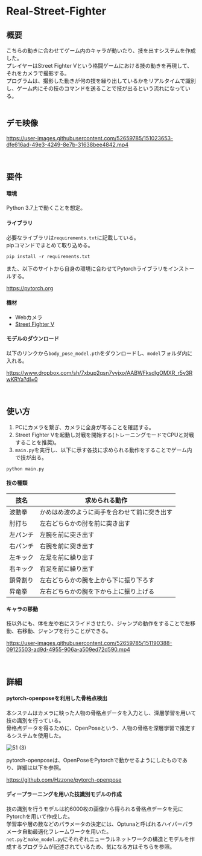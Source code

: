 # Real-Street-Fighter

## 概要
こちらの動きに合わせてゲーム内のキャラが動いたり、技を出すシステムを作成した。<br>
プレイヤーはStreet Fighter Vという格闘ゲームにおける技の動きを再現して、それをカメラで撮影する。<br>
プログラムは、撮影した動きが何の技を繰り出しているかをリアルタイムで識別し、ゲーム内にその技のコマンドを送ることで技が出るという流れになっている。<br>
<br>
## デモ映像

https://user-images.githubusercontent.com/52659785/151023653-dfe616ad-49e3-4249-8e7b-31638bee4842.mp4

<br>

## 要件
#### 環境
Python 3.7上で動くことを想定。

#### ライブラリ
必要なライブラリは`requirements.txt`に記載している。<br>
pipコマンドでまとめて取り込める。
```
pip install -r requirements.txt
```
また、以下のサイトから自身の環境に合わせてPytorchライブラリをインストールする。

https://pytorch.org
#### 機材
- Webカメラ
- [Street Fighter V](https://store.steampowered.com/app/310950/Street_Fighter_V/)

#### モデルのダウンロード
以下のリンクから`body_pose_model.pth`をダウンロードし、`model`フォルダ内に入れる。

https://www.dropbox.com/sh/7xbup2qsn7vvjxo/AABWFksdlgOMXR_r5v3RwKRYa?dl=0

<br>

## 使い方
1. PCにカメラを繋ぎ、カメラに全身が写ることを確認する。
2. Street Fighter Vを起動し対戦を開始する(トレーニングモードでCPUと対戦することを推奨)。
3. `main.py`を実行し、以下に示す各技に求められる動作をすることでゲーム内で技が出る。
```
python main.py
```
#### 技の種類
| 技名 | 求められる動作 |
| --- | --- |
| 波動拳 | かめはめ波のように両手を合わせて前に突き出す |
| 肘打ち | 左右どちらかの肘を前に突き出す |
| 左パンチ | 左腕を前に突き出す |
| 右パンチ | 右腕を前に突き出す |
| 左キック | 左足を前に繰り出す |
| 右キック | 右足を前に繰り出す |
| 鎖骨割り | 左右どちらかの腕を上から下に振り下ろす |
| 昇竜拳 | 左右どちらかの腕を下から上に振り上げる |

#### キャラの移動
技以外にも、体を左や右にスライドさせたり、ジャンプの動作をすることで左移動、右移動、ジャンプを行うことができる。<br>


https://user-images.githubusercontent.com/52659785/151190388-09125503-ad9d-4955-906a-a509ed72d590.mp4


<br>

## 詳細
#### pytorch-openposeを利用した骨格点検出
本システムはカメラに映った人物の骨格点データを入力とし、深層学習を用いて技の識別を行っている。<br>
骨格点データを得るために、OpenPoseという、人物の骨格を深層学習で推定するシステムを使用した。<br>

![51 (3)](https://user-images.githubusercontent.com/52659785/153494938-ae5e99ea-b04c-4702-aa9b-1f9f145cc0bc.png)

pytorch-openposeは、OpenPoseをPytorchで動かせるようにしたものであり、詳細は以下を参照。

https://github.com/Hzzone/pytorch-openpose

#### ディープラーニングを用いた技識別モデルの作成
技の識別を行うモデルは約6000枚の画像から得られる骨格点データを元にPytorchを用いて作成した。<br>
学習率や層の数などのパラメータの決定には、Optunaと呼ばれるハイパーパラメータ自動最適化フレームワークを用いた。<br>
`net.py`と`make_model.py`にそれぞれニューラルネットワークの構造とモデルを作成するプログラムが記述されているため、気になる方はそちらを参照。
